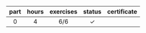 | part | hours | exercises |  status  | certificate |
| :--: | :---: | :-------: | :------: | :---------- |
|  0   |   4   |    6/6    | &#x2713; |             |
